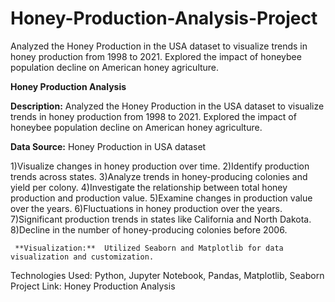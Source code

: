 # Honey-Production-Analysis-Project
Analyzed the Honey Production in the USA dataset to visualize trends in honey production from 1998 to 2021. Explored the impact of honeybee population decline on American honey agriculture.

**Honey Production Analysis**

**Description:** Analyzed the Honey Production in the USA dataset to visualize trends in honey production from 1998 to 2021. Explored the impact of honeybee population decline on American honey agriculture.

**Data Source:** Honey Production in USA dataset


1)Visualize changes in honey production over time.
2)Identify production trends across states.
3)Analyze trends in honey-producing colonies and yield per colony.
4)Investigate the relationship between total honey production and production value.
5)Examine changes in production value over the years.
6)Fluctuations in honey production over the years.
7)Significant production trends in states like California and North Dakota.
8)Decline in the number of honey-producing colonies before 2006.

     **Visualization:**  Utilized Seaborn and Matplotlib for data visualization and customization.

Technologies Used: Python, Jupyter Notebook, Pandas, Matplotlib, Seaborn
Project Link: Honey Production Analysis

